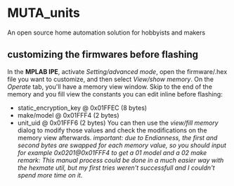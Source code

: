 # MUTA_units
An open source home automation solution for hobbyists and makers

## customizing the firmwares before flashing

In the **MPLAB IPE**, activate *Setting/advanced mode*, open the firmware/.hex file you want to customize, and then select *View/show memory*.
On the *Operate* tab, you'll have a memory view window. Skip to the end of the memory and you fill view the constants you can edit inline before flashing:
* static_encryption_key @ 0x01FFEC (8 bytes)
* make/model @ 0x01FFF4 (2 bytes)
* unit_uid @ 0x01FFF6 (2 bytes)
You can then use the *view/fill memory* dialog to modify those values and check the modifications on the memory view afterwards.
*important: due to Endianness, the first and second bytes are swapped for each memory value, so you should input for example 0x0201@0x01FFF4 to get a 01 model and a 02 make*
*remark: This manual process could be done in a much easier way with the hexmate util, but my first tries weren't successfull and I couldn't spend more time on it.*
